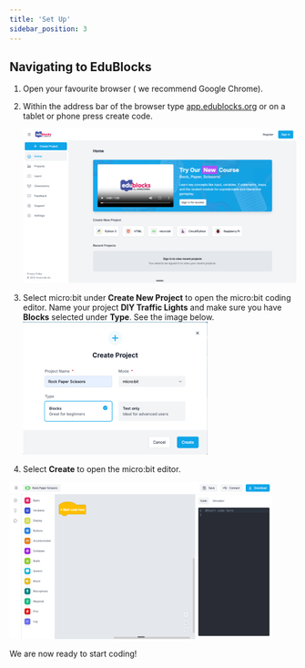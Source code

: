 ```yaml
---
title: 'Set Up'
sidebar_position: 3
---
```


## Navigating to EduBlocks

1. Open your favourite browser ( we recommend Google Chrome).
   
2. Within the address bar of the browser type [app.edublocks.org](https://app.edublocks.org/) or on a tablet or phone press create code.
   
   ![EduBlocks home page](./img/EduBlocksEditor.png)
   
3. Select micro:bit under **Create New Project** to open the micro:bit coding editor. Name your project **DIY Traffic Lights** and make sure you have **Blocks** selected under **Type**. See the image below.
   ![EduBlocks project settings](./img/ProjectSettings.png)

4. Select **Create** to open the micro:bit editor.

![EduBlocks for micro:bit Editor](./img/microbitEditor.png)

We are now ready to start coding!